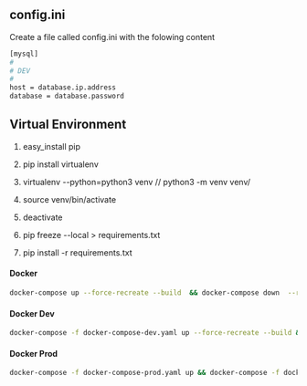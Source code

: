 ## config.ini

Create a file called config.ini with the folowing content

```bash
[mysql]
#
# DEV
#
host = database.ip.address
database = database.password
```

## Virtual Environment

1. easy_install pip
2. pip install virtualenv

3. virtualenv --python=python3 venv // python3 -m venv venv/
4. source venv/bin/activate
5. deactivate

6. pip freeze --local > requirements.txt
7. pip install -r requirements.txt


#### Docker

```bash
docker-compose up --force-recreate --build  && docker-compose down  --remove-orphans

```

#### Docker Dev

```bash
docker-compose -f docker-compose-dev.yaml up --force-recreate --build && docker-compose -f docker-compose-dev.yaml   down --remove-orphans
```

#### Docker Prod

```bash
docker-compose -f docker-compose-prod.yaml up && docker-compose -f docker-compose-prod.yaml down --remove-orphans
```
